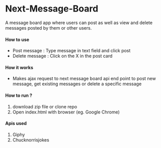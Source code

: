 # Next-Message-Board
A message board app where users can post as well as view and delete messages posted by them or other users.

#### How to use
- Post message : Type message in text field and click post
- Delete message : Click on the X in the post card

#### How it works
- Makes ajax request to next message board api end point to post new message, get existing messages or delete a specific message

#### How to run ?
1. download zip file or clone repo
2. Open index.html with browser (eg. Google Chrome)

#### Apis used
1. Giphy
2. Chucknorrisjokes
